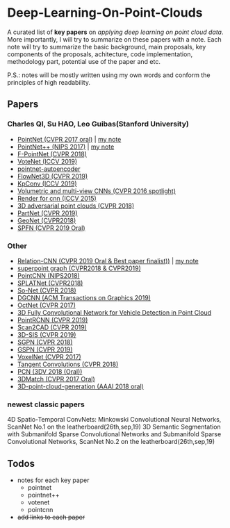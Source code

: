 # Deep-Learning-On-Point-Clouds
A curated list of **key papers** on *applying deep learning on point cloud data*. More importantly, I will try to summarize on these papers with a note. Each note will try to summarize the basic background, main proposals, key components of the proposals, achitecture, code implementation, methodology part, potential use of the paper and etc.

P.S.: notes will be mostly written using my own words and conform the principles of high readability.

## Papers
### Charles QI, Su HAO, Leo Guibas(Stanford University)

- [PointNet (CVPR 2017 oral)](https://github.com/charlesq34/pointnet) | [my note](PointNet.md)
- [PointNet++ (NIPS 2017)](https://github.com/charlesq34/pointnet2) | [my note](PointNet++.md)
- [F-PointNet (CVPR 2018)](https://github.com/charlesq34/frustum-pointnets)
- [VoteNet (ICCV 2019)](https://github.com/facebookresearch/votenet)
- [pointnet-autoencoder](https://github.com/charlesq34/pointnet-autoencoder)
- [FlowNet3D (CVPR 2019)](https://github.com/xingyul/flownet3d)
- [KpConv (ICCV 2019)](https://github.com/HuguesTHOMAS/KPConv)
- [Volumetric and multi-view CNNs (CVPR 2016 spotlight)](https://github.com/charlesq34/3dcnn.torch)
- [Render for cnn (ICCV 2015)](https://github.com/ShapeNet/RenderForCNN)
- [3D adversarial point clouds (CVPR 2018)](https://github.com/xiangchong1/3d-adv-pc)
- [PartNet (CVPR 2019)](https://github.com/daerduoCarey/partnet_dataset)
- [GeoNet (CVPR2018)](https://github.com/yzcjtr/GeoNet)
- [SPFN (CVPR 2019 Oral)](https://github.com/lingxiaoli94/SPFN)
  
### Other
- [Relation-CNN (CVPR 2019 Oral & Best paper finalist))](https://github.com/Yochengliu/Relation-Shape-CNN) | [my note](RS-CNN.md)
- [superpoint graph (CVPR2018 & CVPR2019)](https://github.com/loicland/superpoint_graph)
- [PointCNN (NIPS2018)](https://github.com/yangyanli/PointCNN)
- [SPLATNet (CVPR2018)](https://github.com/NVlabs/splatnet)
- [So-Net (CVPR 2018)](https://github.com/lijx10/SO-Net)
- [DGCNN (ACM Transactions on Graphics 2019)](https://github.com/WangYueFt/dgcnn)
- [OctNet (CVPR 2017)](https://github.com/griegler/octnet)
- [3D Fully Convolutional Network for Vehicle Detection in Point Cloud](https://github.com/yukitsuji/3D_CNN_tensorflow)
- [PointRCNN (CVPR 2019)](https://github.com/sshaoshuai/PointRCNN)
- [Scan2CAD (CVPR 2019)](https://github.com/skanti/Scan2CAD)
- [3D-SIS (CVPR 2019)](https://github.com/Sekunde/3D-SIS)
- [SGPN (CVPR 2018)](https://github.com/laughtervv/SGPN)
- [GSPN (CVPR 2019)](https://github.com/ericyi/GSPN)
- [VoxelNet (CVPR 2017)](https://github.com/tsinghua-rll/VoxelNet-tensorflow)
- [Tangent Convolutions (CVPR 2018)](https://github.com/tatarchm/tangent_conv)
- [PCN (3DV 2018 (Oral))](https://github.com/wentaoyuan/pcn)
- [3DMatch (CVPR 2017 Oral)](https://github.com/andyzeng/3dmatch-toolbox)
- [3D-point-cloud-generation (AAAI 2018 oral)](https://github.com/chenhsuanlin/3D-point-cloud-generation)
### newest classic papers

4D Spatio-Temporal ConvNets: Minkowski Convolutional Neural Networks, ScanNet No.1 on the leatherboard(26th,sep,19)
3D Semantic Segmentation with Submanifold Sparse Convolutional Networks and Submanifold Sparse Convolutional Networks, ScanNet No.2 on the leatherboard(26th,sep,19)

## Todos

- notes for each key paper
  - pointnet
  - pointnet++
  - votenet
  - pointcnn
- ~~add links to each paper~~
